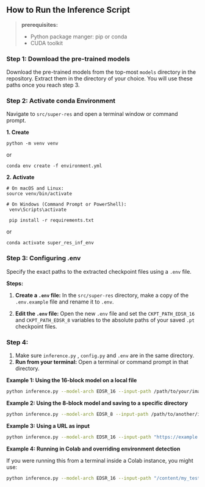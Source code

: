 ## How to Run the Inference Script
> **prerequisites:** 
> * Python package manger: pip or conda
> * CUDA toolkit
### **Step 1:** Download the pre-trained models
Download the pre-trained models from the top-most `models` directory in the repository.
Extract them in the directory of your choice. You will use these paths once you reach step 3.

### **Step 2:**  Activate conda Environment
Navigate to `src/super-res` and open a terminal window or command prompt.

**1. Create**
```
python -m venv venv
```
or
```
conda env create -f environment.yml
```
**2. Activate**
```
# On macOS and Linux:
source venv/bin/activate

# On Windows (Command Prompt or PowerShell):
 venv\Scripts\activate

 pip install -r requirements.txt
```
or
```
conda activate super_res_inf_env
```
### **Step 3:** Configuring .env 

Specify the exact paths to the extracted checkpoint files using a `.env` file.

**Steps:**

1.  **Create a `.env` file:** In the  `src/super-res` directory, make a copy of the `.env.example` file and rename it to `.env`.

2.  **Edit the `.env` file:** Open the new `.env` file and set the `CKPT_PATH_EDSR_16` and `CKPT_PATH_EDSR_8` variables to the absolute paths of your saved `.pt` checkpoint files.

### **Step 4:** 

1.  Make sure `inference.py` , `config.py` and `.env` are in the same directory.
2.  **Run from your terminal:** Open a terminal or command prompt in that directory.

**Example 1: Using the 16-block model on a local file**

```bash
python inference.py --model-arch EDSR_16 --input-path /path/to/your/image.png
```

**Example 2: Using the 8-block model and saving to a specific directory**

```bash
python inference.py --model-arch EDSR_8 --input-path /path/to/another/image.jpg --output-dir /path/to/save/results
```

**Example 3: Using a URL as input**

```bash
python inference.py --model-arch EDSR_16 --input-path "https://example.com/some_low_res_image.png"
```

**Example 4: Running in Colab and overriding environment detection**

If you were running this from a terminal inside a Colab instance, you might use:

```bash
python inference.py --model-arch EDSR_16 --input-path "/content/my_test_image.png" --env-mode colab
```


